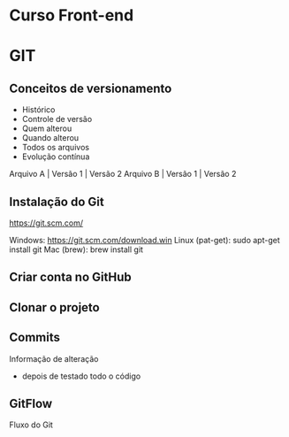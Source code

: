 # Curso Front-end

# GIT
## Conceitos de versionamento
 - Histórico
 - Controle de versão
 - Quem alterou
 - Quando alterou
 - Todos os arquivos
 - Evolução contínua

 Arquivo A | Versão 1 | Versão 2
 Arquivo B | Versão 1 | Versão 2

## Instalação do Git
https://git.scm.com/

Windows: https://git.scm.com/download.win
Linux (pat-get): sudo apt-get install git
Mac (brew): brew install git

## Criar conta no GitHub

## Clonar o projeto

## Commits
Informação de alteração
- depois de testado todo o código

## GitFlow
Fluxo do Git
